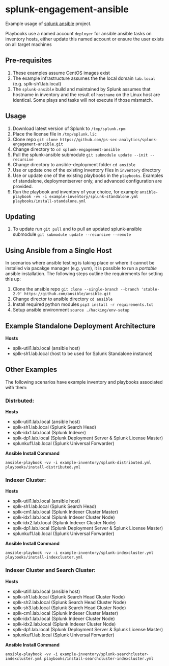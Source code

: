# splunk-engagement-ansible

Example usage of [splunk ansible](https://github.com/splunk/splunk-ansible) project.

Playbooks use a named account `deployer` for ansible ansible tasks on inventory hosts, either update this named account or ensure the user exists on all target machines

## Pre-requisites

1. These examples assume CentOS images exist
2. The example infrastructure assumes the the local domain `lab.local` (e.g. splk-sh1.lab.local)
3. The `splunk-ansible` build and maintained by Splunk assumes that hostname in inventory and the result of `hostname` on the Linux host are identical. Some plays and tasks will not execute if those mismatch.

## Usage

1. Download latest version of Splunk to `/tmp/splunk.rpm`
2. Place the license file in `/tmp/splunk.lic`
3. Clone repo `git clone https://github.com/ps-sec-analytics/splunk-engagement-ansible.git`
4. Change directory to `cd splunk-engagement-ansible`
5. Pull the splunk-ansible submodule `git submodule update --init --recursive`
6. Change directory to ansible-deployment folder `cd ansible`
7. Use or update one of the existing inventory files in `inventory` directory
8. Use or update one of the existing playbooks in the `playbooks`. Examples of standalone, deploymentserver only, and advanced configuration are provided.
9. Run the playbook and inventory of your choice, for example `ansible-playbook -vv -i example-inventory/splunk-standalone.yml playbooks/install-standalone.yml`

## Updating

1. To update run `git pull` and to pull an updated splunk-ansible submodule `git submodule update --recursive --remote`

## Using Ansible from a Single Host

In scenarios where ansible testing is taking place or where it cannot be installed via pacakge manager (e.g. yum), it is possible to run a _portable_ ansible installation. The following steps outline the requirements for setting this up:

1. Clone the ansible repo `git clone --single-branch --branch 'stable-2.9' https://github.com/ansible/ansible.git`
2. Change director to ansible directory `cd ansible`
3. Install required python modules `pip3 install -r requirements.txt`
4. Setup ansible environment `source ./hacking/env-setup`

## Example Standalone Deployment Architecture

**Hosts**
* splk-util1.lab.local (ansible host)
* splk-sh1.lab.local (host to be used for Splunk Standalone instance)

## Other Examples

The following scenarios have example inventory and playbooks associated with them:

### Distrbuted:

**Hosts** 
* splk-util1.lab.local (ansible host)
* splk-sh1.lab.local (Splunk Search Head)
* splk-idx1.lab.local (Splunk Indexer)
* splk-dp1.lab.local (Splunk Deployment Server & Splunk License Master)
* splunkuf1.lab.local (Splunk Universal Forwarder)

**Ansible Install Command**

`ansible-playbook -vv -i example-inventory/splunk-distributed.yml playbooks/install-distributed.yml`

### Indexer Cluster:

**Hosts** 
* splk-util1.lab.local (ansible host)
* splk-sh1.lab.local (Splunk Search Head)
* splk-cm1.lab.local (Splunk Indexer Cluster Master)
* splk-idx1.lab.local (Splunk Indexer Cluster Node)
* splk-idx2.lab.local (Splunk Indexer Cluster Node)
* splk-dp1.lab.local (Splunk Deployment Server & Splunk License Master)
* splunkuf1.lab.local (Splunk Universal Forwarder)

**Ansible Install Command**

`ansible-playbook -vv -i example-inventory/splunk-indexcluster.yml playbooks/install-indexcluster.yml`

### Indexer Cluster and Search Cluster:

**Hosts** 
* splk-util1.lab.local (ansible host)
* splk-sh1.lab.local (Splunk Search Head Cluster Node)
* splk-sh2.lab.local (Splunk Search Head Cluster Node)
* splk-sh3.lab.local (Splunk Search Head Cluster Node)
* splk-cm1.lab.local (Splunk Indexer Cluster Master)
* splk-idx1.lab.local (Splunk Indexer Cluster Node)
* splk-idx2.lab.local (Splunk Indexer Cluster Node)
* splk-dp1.lab.local (Splunk Deployment Server & Splunk License Master)
* splunkuf1.lab.local (Splunk Universal Forwarder)

**Ansible Install Command**

`ansible-playbook -vv -i example-inventory/splunk-searchcluster-indexcluster.yml playbooks/install-searchcluster-indexcluster.yml`
